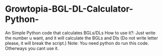 # Growtopia-BGL-DL-Calculator-Python-
An Simple Python code that calculates BGLs/DLs How to use it?: Just write the number u want, and it will calculate the BGLs and Dls (Do not write letter please, it will break the script.) Note:  You need python do run this code. Otherways you cant use it.
